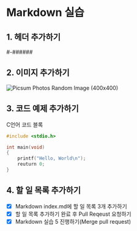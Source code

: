 # Markdown 실습

## 1. 헤더 추가하기
#-######

## 2. 이미지 추가하기
![Picsum Photos Random Image (400x400)](https://picsum.photos/250)

## 3. 코드 예제 추가하기
C언어 코드 블록
```C
#include <stdio.h>

int main(void)
{
    printf("Hello, World\n");
    reuturn 0;
}
```

## 4. 할 일 목록 추가하기
- [x] Markdown index.md에 할 일 목록 3개 추가하기
- [x] 할 일 목록 추가하기 완료 후 Pull Reqeust 요청하기
- [x] Markdown 실습 5 진행하기(Merge pull request)
